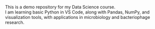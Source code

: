 This is a demo repository for my Data Science course.  
I am learning basic Python in VS Code, along with Pandas, NumPy, and visualization tools, with applications in microbiology and bacteriophage research.


